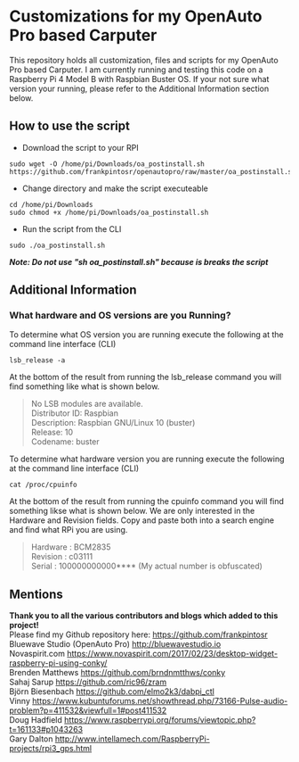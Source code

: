 # Customizations for my OpenAuto Pro based Carputer
This repository holds all customization, files and scripts for my OpenAuto Pro based Carputer. I am currently running and testing this code on a Raspberry Pi 4 Model B with Raspbian Buster OS.  If your not sure what version your running, please refer to the Additional Information section below.  

## How to use the script
* Download the script to your RPI
```
sudo wget -O /home/pi/Downloads/oa_postinstall.sh https://github.com/frankpintosr/openautopro/raw/master/oa_postinstall.sh
```
* Change directory and make the script executeable
```
cd /home/pi/Downloads
sudo chmod +x /home/pi/Downloads/oa_postinstall.sh
```
* Run the script from the CLI
```
sudo ./oa_postinstall.sh
```
**_Note: Do not use "sh oa_postinstall.sh" because is breaks the script_**

## Additional Information
### What hardware and OS versions are you Running? <br>
To determine what OS version you are running execute the following at the command line interface (CLI)
```
lsb_release -a
```
At the bottom of the result from running the lsb_release command you will find something like what is shown below.
>No LSB modules are available. <br>
>Distributor ID:	Raspbian <br>
>Description:	Raspbian GNU/Linux 10 (buster) <br>
>Release:	10 <br>
>Codename:	buster <br>

To determine what hardware version you are running execute the following at the command line interface (CLI)
```
cat /proc/cpuinfo
```
At the bottom of the result from running the cpuinfo command you will find something likse what is shown below.  We are only interested in the Hardware and Revision fields.  Copy and paste both into a search engine and find what RPi you are using.
>Hardware	: BCM2835 <br>
>Revision	: c03111 <br>
>Serial		: 100000000000****  (My actual number is obfuscated) <br>

## Mentions
**Thank you to all the various contributors and blogs which added to this project!** <br>
Please find my Github repository here: https://github.com/frankpintosr <br>
Bluewave Studio (OpenAuto Pro) http://bluewavestudio.io <br>
Novaspirit.com https://www.novaspirit.com/2017/02/23/desktop-widget-raspberry-pi-using-conky/ <br>
Brenden Matthews https://github.com/brndnmtthws/conky <br>
Sahaj Sarup https://github.com/ric96/zram <br>
Björn Biesenbach https://github.com/elmo2k3/dabpi_ctl <br>
Vinny https://www.kubuntuforums.net/showthread.php/73166-Pulse-audio-problem?p=411532&viewfull=1#post411532 <br>
Doug Hadfield https://www.raspberrypi.org/forums/viewtopic.php?t=161133#p1043263 <br>
Gary Dalton http://www.intellamech.com/RaspberryPi-projects/rpi3_gps.html <br>
